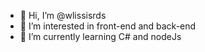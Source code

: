 - 👋 Hi, I’m @wlissisrds
- 👀 I’m interested in front-end and back-end 
- 🌱 I’m currently learning C# and nodeJs

<!---
wlissisrds/wlissisrds is a ✨ special ✨ repository because its `README.md` (this file) appears on your GitHub profile.
You can click the Preview link to take a look at your changes.
--->
